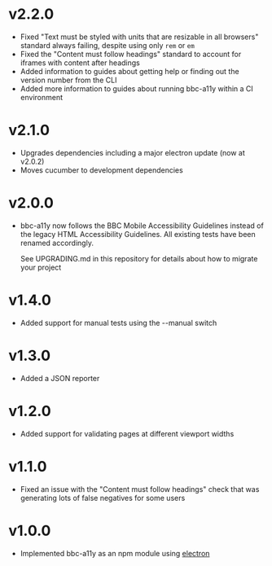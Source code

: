 # v2.2.0
* Fixed "Text must be styled with units that are resizable in all browsers" standard always failing, despite using only `rem` or `em`
* Fixed the "Content must follow headings" standard to account for iframes with content after headings
* Added information to guides about getting help or finding out the version number from the CLI
* Added more information to guides about running bbc-a11y within a CI environment

# v2.1.0

* Upgrades dependencies including a major electron update (now at v2.0.2)
* Moves cucumber to development dependencies

# v2.0.0

* bbc-a11y now follows the BBC Mobile Accessibility Guidelines instead of the
  legacy HTML Accessibility Guidelines. All existing tests have been renamed
  accordingly.

  See UPGRADING.md in this repository for details about how to migrate your
  project

# v1.4.0

* Added support for manual tests using the --manual switch

# v1.3.0

* Added a JSON reporter

# v1.2.0

* Added support for validating pages at different viewport widths

# v1.1.0

* Fixed an issue with the "Content must follow headings" check that was
  generating lots of false negatives for some users

# v1.0.0

* Implemented bbc-a11y as an npm module using [electron](http://electron.atom.io/)
